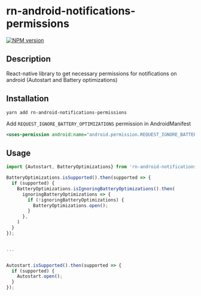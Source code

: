 # rn-android-notifications-permissions

[![NPM version](https://badge.fury.io/js/rn-android-notifications-permissions.svg)](https://www.npmjs.com/package/rn-android-notifications-permissions)

## Description

React-native library to get necessary permissions for notifications on android (Autostart and Battery optimizations)

## Installation

`yarn add rn-android-notifications-permissions`

Add `REQUEST_IGNORE_BATTERY_OPTIMIZATIONS` permission in AndroidManifest
```xml
<uses-permission android:name="android.permission.REQUEST_IGNORE_BATTERY_OPTIMIZATIONS" />
```

## Usage

```ts
import {Autostart, BatteryOptimizations} from 'rn-android-notifications-permissions';

BatteryOptimizations.isSupported().then(supported => {
  if (supported) {
    BatteryOptimizations.isIgnoringBatteryOptimizations().then(
      ignoringBatteryOptimizations => {
        if (!ignoringBatteryOptimizations) {
          BatteryOptimizations.open();
        }
      },
    )
  }
});


...


Autostart.isSupported().then(supported => {
  if (supported) {
    Autostart.open();
  }
});
```

